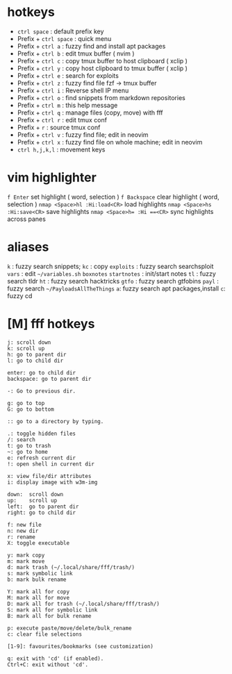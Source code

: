# hotkeys
* `ctrl space`           : default prefix key
* Prefix + `ctrl space`  : quick menu 
* Prefix + `ctrl a`      : fuzzy find and install apt packages
* Prefix + `ctrl b`      : edit tmux buffer ( nvim )
* Prefix + `ctrl c`      : copy tmux buffer to host clipboard ( xclip )
* Prefix + `ctrl y`      : copy host clipboard to tmux buffer ( xclip )
* Prefix + `ctrl e`      : search for exploits 
* Prefix + `ctrl z`      : fuzzy find file fzf -> tmux buffer
* Prefix + `ctrl i`      : Reverse shell IP menu
* Prefix + `ctrl o`      : find snippets from markdown repositories 
* Prefix + `ctrl m`      : this help message 
* Prefix + `ctrl q`      : manage files (copy, move) with fff 
* Prefix + `ctrl r`      : edit tmux conf
* Prefix + `r`           : source tmux conf
* Prefix + `ctrl v`      : fuzzy find file; edit in neovim 
* Prefix + `ctrl x`      : fuzzy find file on whole machine; edit in neovim 
* `ctrl h,j,k,l`         : movement keys

# vim highlighter
`f Enter` set highlight ( word, selection )
`f Backspace` clear highlight ( word, selection )
`nmap <Space>hl :Hi:load<CR>` load highlights
`nmap <Space>hs :Hi:save<CR>` save highlights
`nmap <Space>h= :Hi ==<CR>` sync highlights across panes

# aliases
`k` : fuzzy search snippets; `kc` : copy
`exploits` : fuzzy search searchsploit
`vars` : edit `~/variables.sh`
`boxnotes` `startnotes` : init/start notes
`tl` : fuzzy search tldr
`ht` : fuzzy search hacktricks
`gtfo` : fuzzy search gtfobins
`payl` : fuzzy search `~/PayloadsAllTheThings`
`a`: fuzzy search apt packages,install
`c`: fuzzy cd

# [M] fff hotkeys
```
j: scroll down
k: scroll up
h: go to parent dir
l: go to child dir

enter: go to child dir
backspace: go to parent dir

-: Go to previous dir.

g: go to top
G: go to bottom

:: go to a directory by typing.

.: toggle hidden files
/: search
t: go to trash
~: go to home
e: refresh current dir
!: open shell in current dir

x: view file/dir attributes
i: display image with w3m-img

down:  scroll down
up:    scroll up
left:  go to parent dir
right: go to child dir

f: new file
n: new dir
r: rename
X: toggle executable

y: mark copy
m: mark move
d: mark trash (~/.local/share/fff/trash/)
s: mark symbolic link
b: mark bulk rename

Y: mark all for copy
M: mark all for move
D: mark all for trash (~/.local/share/fff/trash/)
S: mark all for symbolic link
B: mark all for bulk rename

p: execute paste/move/delete/bulk_rename
c: clear file selections

[1-9]: favourites/bookmarks (see customization)

q: exit with 'cd' (if enabled).
Ctrl+C: exit without 'cd'.
```
